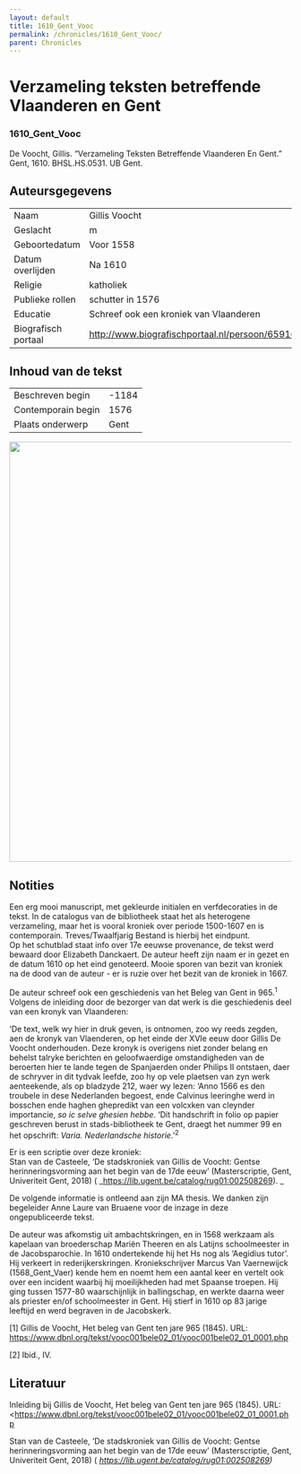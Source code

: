 ```yaml
---
layout: default
title: 1610_Gent_Vooc
permalink: /chronicles/1610_Gent_Vooc/
parent: Chronicles
--- 
```



# Verzameling teksten betreffende Vlaanderen en Gent 

### 1610_Gent_Vooc 

De Voocht, Gillis. “Verzameling Teksten Betreffende Vlaanderen En Gent.” Gent, 1610. BHSL.HS.0531. UB Gent. 

## Auteursgegevens 

| | | 
| --------------- | --------------- | 
| Naam | Gillis Voocht | 
| Geslacht | m | 
| Geboortedatum | Voor  1558 | 
| Datum overlijden | Na 1610 | 
| Religie | katholiek | 
| Publieke rollen | schutter in 1576 | 
| Educatie | Schreef ook een kroniek van Vlaanderen | 
| Biografisch portaal | http://www.biografischportaal.nl/persoon/65916056 | 

## Inhoud van de tekst 

| | | 
| --------------- | --------------- | 
| Beschreven begin | -1184 | 
| Contemporain begin | 1576 | 
| Plaats onderwerp | Gent | 

[<img src="..\..\barplots_chronicles\1610_Gent_Vooc.jpg" width="750"/>](..\..\barplots_chronicles\1610_Gent_Vooc.jpg) 

## Notities 

Een erg mooi manuscript, met gekleurde initialen en verfdecoraties in de
tekst. In de catalogus van de bibliotheek staat het als heterogene
verzameling, maar het is vooral kroniek over periode 1500-1607 en is
contemporain. Treves/Twaalfjarig Bestand is hierbij het eindpunt.  
Op het schutblad staat info over 17e eeuwse provenance, de tekst werd bewaard door Elizabeth
Danckaert. De auteur heeft zijn naam er in gezet en de datum 1610 op het eind genoteerd.
Mooie sporen van bezit van kroniek na de dood van de auteur - er is ruzie over het bezit van de kroniek
in 1667.

De auteur schreef ook een geschiedenis van het Beleg van Gent in
965.<sup>1</sup> Volgens de inleiding door de bezorger van dat werk is die
geschiedenis deel van een kronyk van Vlaanderen:

‘De text, welk wy hier in druk geven, is ontnomen, zoo wy reeds zegden, aen de
kronyk van Vlaenderen, op het einde der XVIe eeuw door Gillis De Voocht
onderhouden. Deze kronyk is overigens niet zonder belang en behelst talryke
berichten en geloofwaerdige omstandigheden van de beroerten hier te lande
tegen de Spanjaerden onder Philips II ontstaen, daer de schryver in dit tydvak
leefde, zoo hy op vele plaetsen van zyn werk aenteekende, als op bladzyde 212,
waer wy lezen: ‘Anno 1566 es den troubele in dese Nederlanden begoest, ende
Calvinus leeringhe werd in bosschen ende haghen ghepredikt van een volcxken
van cleynder importancie,  _so ic selve ghesien hebbe_. ‘Dit handschrift in
folio op papier geschreven berust in stads-bibliotheek te Gent, draegt het
nummer 99 en het opschrift:  _Varia. Nederlandsche historie_.’<sup>2</sup>

Er is een scriptie over deze kroniek:  
Stan van de Casteele, ‘De stadskroniek van Gillis de Voocht: Gentse
herinneringsvorming aan het begin van de 17de eeuw’ (Masterscriptie, Gent,
Univeriteit Gent, 2018) ( _<https://lib.ugent.be/catalog/rug01:002508269>). _

De volgende informatie is ontleend aan zijn MA thesis. We danken zijn
begeleider Anne Laure van Bruaene voor de inzage in deze ongepubliceerde
tekst.

De auteur was afkomstig uit ambachtskringen, en in 1568 werkzaam als kapelaan
van broederschap Mariën Theeren en als Latijns schoolmeester in de
Jacobsparochie. In 1610 ondertekende hij het Hs nog als ‘Aegidius tutor’.  Hij
verkeert in rederijkerskringen. Kroniekschrijver Marcus Van Vaernewijck
(1568_Gent_Vaer) kende hem en noemt hem een aantal keer en vertelt ook over
een incident waarbij hij moeilijkheden had met Spaanse troepen. Hij ging
tussen 1577-80 waarschijnlijk in ballingschap, en werkte daarna weer als
priester en/of schoolmeester in Gent. Hij stierf in 1610 op 83 jarige leeftijd
en werd begraven in de Jacobskerk.

[1] Gillis de Voocht, Het beleg van Gent ten jare 965 (1845). URL:
<https://www.dbnl.org/tekst/vooc001bele02_01/vooc001bele02_01_0001.php>

[2] Ibid., IV.



## Literatuur 

Inleiding bij Gillis de Voocht, Het beleg van Gent ten jare 965 (1845). URL:
<https://www.dbnl.org/tekst/vooc001bele02_01/vooc001bele02_01_0001.php

Stan van de Casteele, ‘De stadskroniek van Gillis de Voocht: Gentse
herinneringsvorming aan het begin van de 17de eeuw’ (Masterscriptie, Gent,
Univeriteit Gent, 2018) ( _<https://lib.ugent.be/catalog/rug01:002508269>)_


